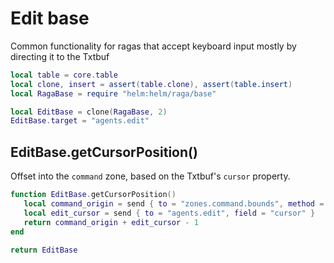 # Edit base

Common functionality for ragas that accept keyboard input mostly by
directing it to the Txtbuf

```lua
local table = core.table
local clone, insert = assert(table.clone), assert(table.insert)
local RagaBase = require "helm:helm/raga/base"
```

```lua
local EditBase = clone(RagaBase, 2)
EditBase.target = "agents.edit"
```


## EditBase\.getCursorPosition\(\)

Offset into the `command` zone, based on the Txtbuf's `cursor` property\.

```lua
function EditBase.getCursorPosition()
   local command_origin = send { to = "zones.command.bounds", method = "origin" }
   local edit_cursor = send { to = "agents.edit", field = "cursor" }
   return command_origin + edit_cursor - 1
end
```


```lua
return EditBase
```
